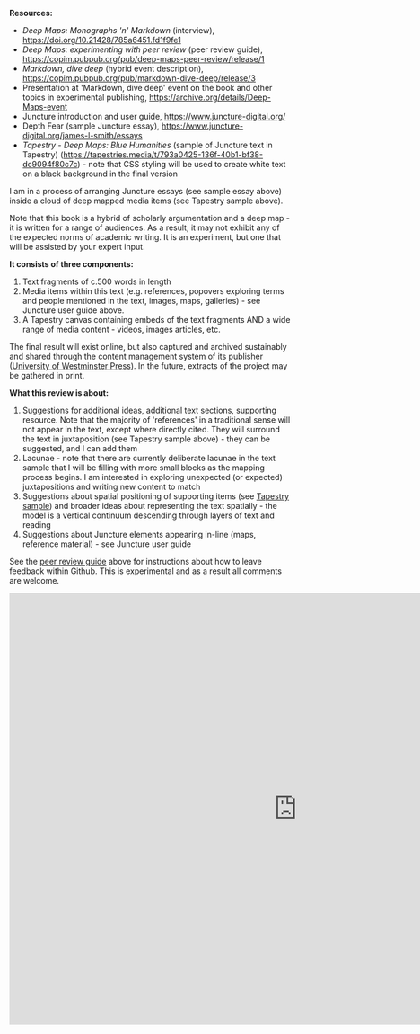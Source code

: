 **Resources:**

- *Deep Maps: Monographs 'n' Markdown* (interview), <https://doi.org/10.21428/785a6451.fd1f9fe1>
- *Deep Maps: experimenting with peer review* (peer review guide), <https://copim.pubpub.org/pub/deep-maps-peer-review/release/1>
- *Markdown, dive deep* (hybrid event description), <https://copim.pubpub.org/pub/markdown-dive-deep/release/3>
- Presentation at 'Markdown, dive deep' event on the book and other topics in experimental publishing, <https://archive.org/details/Deep-Maps-event>
- Juncture introduction and user guide, <https://www.juncture-digital.org/>
- Depth Fear (sample Juncture essay), <https://www.juncture-digital.org/james-l-smith/essays>
- *Tapestry - Deep Maps: Blue Humanities* (sample of Juncture text in Tapestry) (<https://tapestries.media/t/793a0425-136f-40b1-bf38-dc9094f80c7c>) - note that CSS styling will be used to create white text on a black background in the final version

I am in a process of arranging Juncture essays (see sample essay above) inside a cloud of deep mapped media items (see Tapestry sample above).

Note that this book is a hybrid of scholarly argumentation and a deep map - it is written for a range of audiences. As a result, it may not exhibit any of the expected norms of academic writing. It is an experiment, but one that will be assisted by your expert input.

**It consists of three components:**

1. Text fragments of c.500 words in length
2. Media items within this text (e.g. references, popovers exploring terms and people mentioned in the text, images, maps, galleries) - see Juncture user guide above.
3. A Tapestry canvas containing embeds of the text fragments AND a wide range of media content - videos, images articles, etc.

The final result will exist online, but also captured and archived sustainably and shared through the content management system of its publisher ([University of Westminster Press](https://uwestminsterpress.co.uk/)). In the future, extracts of the project may be gathered in print.

**What this review is about:**

1. Suggestions for additional ideas, additional text sections, supporting resource. Note that the majority of 'references' in a traditional sense will not appear in the text, except where directly cited. They will surround the text in juxtaposition (see Tapestry sample above) - they can be suggested, and I can add them
2. Lacunae - note that there are currently deliberate lacunae in the text sample that I will be filling with more small blocks as the mapping process begins. I am interested in exploring unexpected (or expected) juxtapositions and writing new content to match
3. Suggestions about spatial positioning of supporting items (see [Tapestry sample](https://tapestries.media/t/793a0425-136f-40b1-bf38-dc9094f80c7c)) and broader ideas about representing the text spatially - the model is a vertical continuum descending through layers of text and reading
4. Suggestions about Juncture elements appearing in-line (maps, reference material) - see Juncture user guide

See the [peer review guide](https://copim.pubpub.org/pub/deep-maps-peer-review/release/1) above for instructions about how to leave feedback within Github. This is experimental and as a result all comments are welcome.

<iframe src="https://tapestries.media/u/jameslouis.smith/cecf434c-ce87-4dd8-8f09-31220b2df0d9" width="1024" height="768" title="Tapestry Deep Maps: Blue Humanities (vertical draft)" frameborder="0"></iframe>